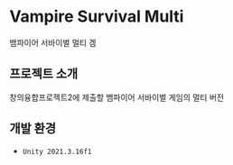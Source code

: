 # Vampire Survival Multi
뱀파이어 서바이벌 멀티 겜

## 프로젝트 소개
창의융합프로젝트2에 제출할 뱀파이어 서바이벌 게임의 멀티 버전

## 개발 환경
- `Unity 2021.3.16f1`
